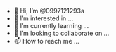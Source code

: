 - 👋 Hi, I’m @0997121293a
- 👀 I’m interested in ...
- 🌱 I’m currently learning ...
- 💞️ I’m looking to collaborate on ...
- 📫 How to reach me ...

<!---
0997121293a/0997121293a is a ✨ special ✨ repository because its `README.md` (this file) appears on your GitHub profile.
You can click the Preview link to take a look at your changes.
--->
